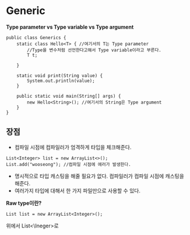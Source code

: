 <h1>Generic</h1>

<strong>Type parameter vs Type variable vs Type argument</strong>

~~~~
public class Generics {
    static class Hello<T> { //여기서의 T는 Type parameter
        //Type을 변수처럼 선언한다고해서 Type variable이라고 부른다.
        T t;

    }

    static void print(String value) {
        System.out.println(value);
    }

    public static void main(String[] args) {
        new Hello<String>(); //여기서의 String은 Type argument
    }
}
~~~~


<h2>장점</h2>

- 컴파일 시점에 컴파일러가 엄격하게 타입을 체크해준다.

~~~
List<Integer> list = new ArrayList<>();
List.add("wooseong"); //컴파일 시점에 에러가 발생한다.
~~~

- 명시적으로 타입 캐스팅을 해줄 필요가 없다. 컴파일러가 컴파일 시점에 캐스팅을 해준다.
- 여러가지 타입에 대해서 한 가지 파일만으로 사용할 수 있다.

<strong>Raw type이란?</strong>

~~~
List list = new ArrayList<Integer>();
~~~

위에서 List<\Ineger\>로